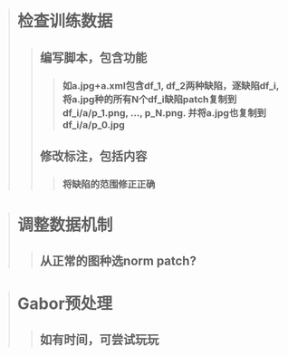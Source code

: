 ># 检查训练数据
>>## 编写脚本，包含功能
>>>### 如a.jpg+a.xml包含df_1, df_2两种缺陷，逐缺陷df_i, 将a.jpg种的所有N个df_i缺陷patch复制到df_i/a/p_1.png, ..., p_N.png. 并将a.jpg也复制到df_i/a/p_0.jpg 
>>## 修改标注，包括内容
>>>### 将缺陷的范围修正正确

># 调整数据机制
>>## 从正常的图种选norm patch?

># Gabor预处理
>>## 如有时间，可尝试玩玩
